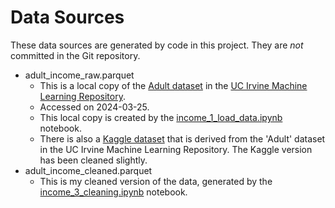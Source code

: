 # Data Sources

These data sources are generated by code in this project. They are _not_ committed in the Git repository.

- adult_income_raw.parquet
  - This is a local copy of the [Adult dataset](https://archive.ics.uci.edu/dataset/2/adult) in the [UC Irvine Machine Learning Repository](https://archive.ics.uci.edu/).
  - Accessed on 2024-03-25.
  - This local copy is created by the [income_1_load_data.ipynb](../notebooks/income_1_load_data.ipynb) notebook.
  - There is also a [Kaggle dataset](https://www.kaggle.com/datasets/uciml/adult-census-income/) that is derived from the 'Adult' dataset in the UC Irvine Machine Learning Repository. The Kaggle version has been cleaned slightly.
- adult_income_cleaned.parquet
  - This is my cleaned version of the data, generated by the [income_3_cleaning.ipynb](../notebooks/income_3_cleaning.ipynb) notebook.
